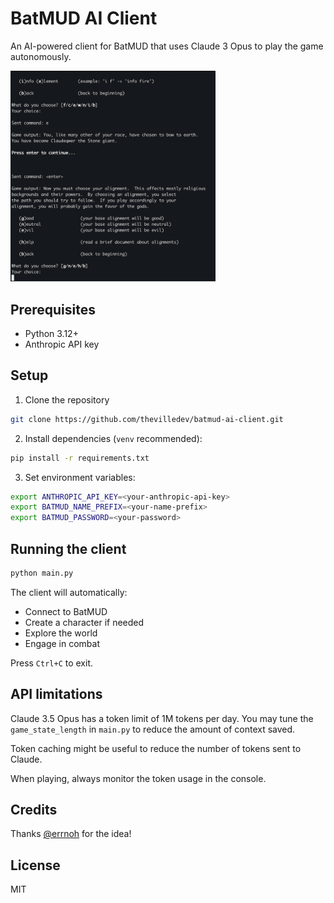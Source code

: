 # BatMUD AI Client

An AI-powered client for BatMUD that uses Claude 3 Opus to play the game autonomously.

<img src="images/bat.png" width="65%" height="65%">

## Prerequisites

- Python 3.12+
- Anthropic API key

## Setup

1. Clone the repository

```bash
git clone https://github.com/thevilledev/batmud-ai-client.git
```

2. Install dependencies (`venv` recommended):

```bash
pip install -r requirements.txt
```

3. Set environment variables:

```bash
export ANTHROPIC_API_KEY=<your-anthropic-api-key>
export BATMUD_NAME_PREFIX=<your-name-prefix>
export BATMUD_PASSWORD=<your-password>
```

## Running the client

```bash
python main.py
```

The client will automatically:
- Connect to BatMUD
- Create a character if needed
- Explore the world
- Engage in combat

Press `Ctrl+C` to exit.

## API limitations

Claude 3.5 Opus has a token limit of 1M tokens per day. You may tune the `game_state_length` in `main.py` to reduce the amount of context saved.

Token caching might be useful to reduce the number of tokens sent to Claude.

When playing, always monitor the token usage in the console.

## Credits

Thanks [@errnoh](https://github.com/errnoh) for the idea!

## License

MIT
